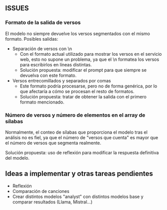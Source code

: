 ## ISSUES

### Formato de la salida de versos
El modelo no siempre devuelve los versos segmentados con el mismo formato. Posibles salidas:

- Separación de versos con \n 
    - Con el formato actual utilizado para mostrar los versos en el servicio web, esto no supone un problema, ya que el \n formatea los versos para escribirlos en líneas distintas.
    - Solución propuesta: modificar el prompt para que siempre se devuelva con este formato.
- Versos entrecomillados y separados por comas
    - Este formato podría procesarse, pero no de forma genérica, por lo que afectaría a cómo se procesan el resto de formatos.
    - Solución propuesta: tratar de obtener la salida con el primero formato mencionado.

### Número de versos y número de elementos en el array de sílabas

Normalmente, el conteo de sílabas que proporciona el modelo tras el análisis no es fiel, ya que el número de "versos que cuenta" es mayor que el número de versos que segmenta realmente.

Solución propuesta: uso de reflexión para modificar la respuesta definitiva del modelo.

## Ideas a implementar y otras tareas pendientes

- Reflexión
- Comparación de canciones
- Crear distintos modelos "analyst" con distintos modelos base y comparar resultados (Llama, Mistral...)